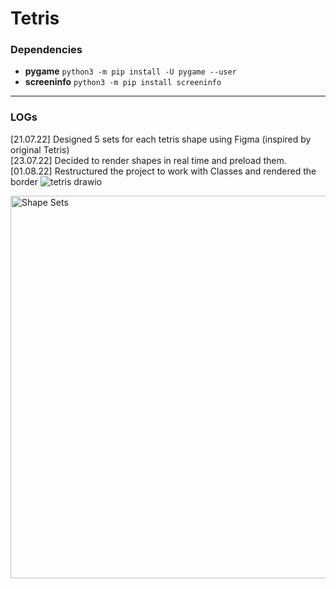 # Tetris

### Dependencies
- **pygame** `python3 -m pip install -U pygame --user`
- **screeninfo** `python3 -m pip install screeninfo`

---
### LOGs

[21.07.22] Designed 5 sets for each tetris shape using Figma (inspired by original Tetris)
<br>
[23.07.22] Decided to render shapes in real time and preload them.
<br>
[01.08.22] Restructured the project to work with Classes and rendered the border
 ![tetris drawio](https://user-images.githubusercontent.com/62790552/182151574-f8529ed8-822f-4012-bc5b-b81e36e3d34e.png)

<img width="612" alt="Shape Sets" src="https://user-images.githubusercontent.com/62790552/180104524-fff28e61-8f14-465e-b307-63cd7d8aef47.png">
